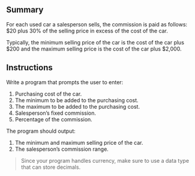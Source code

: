 ## Summary
For each used car a salesperson sells, the commission is paid as follows: $20 plus 30% of the selling price in excess of the cost of the car. 

Typically, the minimum selling price of the car is the cost of the car plus $200 and the maximum selling price is the cost of the car plus $2,000. 

## Instructions
Write a program that prompts the user to enter:

1. Purchasing cost of the car.
2. The minimum to be added to the purchasing cost.
3. The maximum to be added to the purchasing cost.
4. Salesperson’s fixed commission.
5. Percentage of the commission.

The program should output:
1. The minimum and maximum selling price of the car.
2. The salesperson’s commission range.

> Since your program handles currency, make sure to use a data type that can store decimals. 

